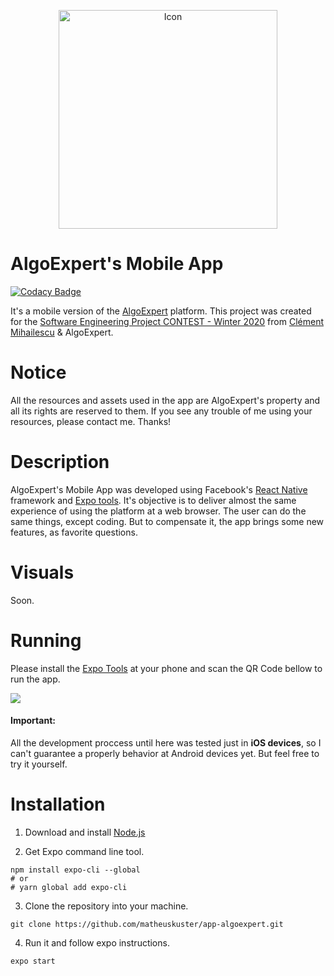 <p align="center">
  <img width="350" src="./.github/github_icon.png" alt="Icon" />
</p>

# AlgoExpert's Mobile App

[![Codacy Badge](https://api.codacy.com/project/badge/Grade/3c645edd8f9b4853a00e4807ff70c12c)](https://app.codacy.com/manual/matheuskuster/app-algoexpert?utm_source=github.com&utm_medium=referral&utm_content=matheuskuster/app-algoexpert&utm_campaign=Badge_Grade_Dashboard)

It's a mobile version of the <a href="https://www.algoexpert.io/">AlgoExpert</a> platform. This project was created for the <a href="https://www.youtube.com/watch?v=KVyMIEwI7uw&t=2s">Software Engineering Project CONTEST - Winter 2020</a> from <a href="https://github.com/clementmihailescu">Clément Mihailescu</a> & AlgoExpert.

# Notice

All the resources and assets used in the app are AlgoExpert's property and all its rights are reserved to them. If you see any trouble of me using your resources, please contact me. Thanks!

# Description

AlgoExpert's Mobile App was developed using Facebook's <a href="https://github.com/facebook/react-native">React Native</a> framework and <a href="https://expo.io/">Expo tools</a>. It's objective is to deliver almost the same experience of using the platform at a web browser. The user can do the same things, except coding. But to compensate it, the app brings some new features, as favorite questions.

# Visuals

Soon.

# Running

Please install the <a href="https://expo.io/tools#client">Expo Tools</a> at your phone and scan the QR Code bellow to run the app.

<img src="./.github/expo_qrcode.png" />

#### Important:

All the development proccess until here was tested just in <b>iOS devices</b>, so I can't guarantee a properly behavior at Android devices yet. But feel free to try it yourself.

# Installation

1. Download and install <a href="https://nodejs.org/en/">Node.js</a>

2. Get Expo command line tool.

```
npm install expo-cli --global
# or
# yarn global add expo-cli

```

3. Clone the repository into your machine.

```
git clone https://github.com/matheuskuster/app-algoexpert.git
```

4. Run it and follow expo instructions.

```
expo start
```
